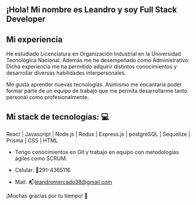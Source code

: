 ## ¡Hola! Mi nombre es Leandro y soy Full Stack Developer
## Mi experiencia
He estudiado Licenciatura en Organización Industrial en la Universidad Tecnológica Nacional. Además me he desempeñado como Administrativo. Dicha experiencia me ha permitido adquirir distintos conocimientos y desarrollar diversas habilidades interpersonales. 

Me gusta aprender nuevas tecnologías. Asimismo me encantaría poder formar parte de un equipo de trabajo que me permita desarrollarme tanto personal como profesionalmente.

## Mi stack de tecnologías: 💻
React | Javascript | Node.js | Redux | Express.js | postgreSQL | Sequelize | Prisma | CSS | HTML 
- Tengo conocimientos en Git y trabajo en equipo con metodologías ágiles como SCRUM.

- Celular: 📱291-4365116
- Mail: 📬leandromercado38@gmail.com

¡Muchas gracias por tu tiempo! 🤗
